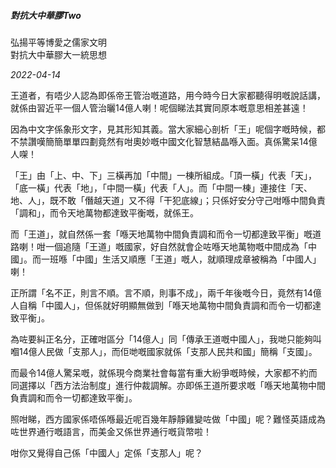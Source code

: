 ##### **對抗大中華膠Two**

弘揚平等博愛之儒家文明<br>對抗大中華膠大一統思想

*2022-04-14*

王道者，有唔少人認為即係帝王管治嘅道路，用今時今日大家都聽得明嘅說話講，就係由習近平一個人管治曬14億人喇！呢個睇法其實同原本嘅意思相差甚遠！

因為中文字係象形文字，見其形知其義。當大家細心剖析「王」呢個字嘅時候，都不禁讚嘆簡簡單單四劃竟然有咁奧妙嘅中國文化智慧結晶喺入面。真係驚呆14億人㗎！

「王」由「上、中、下」三橫再加「中間」一棟所組成。「頂一橫」代表「天」，「底一橫」代表「地」，「中間一橫」代表「人」。而「中間一棟」連接住「天、地、人」，既不敢「僭越天道」又不得「干犯底線」；只係好安分守己咁喺中間負責「調和」，而令天地萬物都達致平衡嘅，就係王。

而「王道」，就自然係一套「喺天地萬物中間負責調和而令一切都達致平衡」嘅道路喇！咁一個追隨「王道」嘅國家，好自然就會企咗喺天地萬物嘅中間成為「中國」。而一班喺「中國」生活又順應「王道」嘅人，就順理成章被稱為「中國人」喇！

正所謂「名不正，則言不順。言不順，則事不成」，兩千年後嘅今日，竟然有14億人自稱「中國人」，但係就好明顯無做到「喺天地萬物中間負責調和而令一切都達致平衡」。

為咗要糾正名分，正確咁區分「14億人」同「傳承王道嘅中國人」，我哋只能夠叫嗰14億人民做「支那人」，而佢哋嘅國家就係「支那人民共和國」簡稱「支國」。

而最令14億人驚呆嘅，就係現今商業社會每當有重大紛爭嘅時候，大家都不約而同選擇以「西方法治制度」進行仲裁調解。亦即係王道所要求嘅「喺天地萬物中間負責調和而令一切都達致平衡」。

照咁睇，西方國家係唔係喺最近呢百幾年靜靜雞變咗做「中國」呢？難怪英語成為咗世界通行嘅語言，而美金又係世界通行嘅貨幣啦！

咁你又覺得自己係「中國人」定係「支那人」呢？

<br>